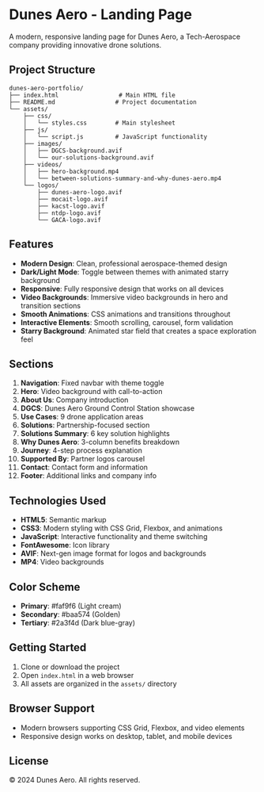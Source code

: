 # Dunes Aero - Landing Page

A modern, responsive landing page for Dunes Aero, a Tech-Aerospace company providing innovative drone solutions.

## Project Structure

```
dunes-aero-portfolio/
├── index.html                 # Main HTML file
├── README.md                 # Project documentation
└── assets/
    ├── css/
    │   └── styles.css        # Main stylesheet
    ├── js/
    │   └── script.js         # JavaScript functionality
    ├── images/
    │   ├── DGCS-background.avif
    │   └── our-solutions-background.avif
    ├── videos/
    │   ├── hero-background.mp4
    │   └── between-solutions-summary-and-why-dunes-aero.mp4
    └── logos/
        ├── dunes-aero-logo.avif
        ├── mocait-logo.avif
        ├── kacst-logo.avif
        ├── ntdp-logo.avif
        └── GACA-logo.avif
```

## Features

- **Modern Design**: Clean, professional aerospace-themed design
- **Dark/Light Mode**: Toggle between themes with animated starry background
- **Responsive**: Fully responsive design that works on all devices
- **Video Backgrounds**: Immersive video backgrounds in hero and transition sections
- **Smooth Animations**: CSS animations and transitions throughout
- **Interactive Elements**: Smooth scrolling, carousel, form validation
- **Starry Background**: Animated star field that creates a space exploration feel

## Sections

1. **Navigation**: Fixed navbar with theme toggle
2. **Hero**: Video background with call-to-action
3. **About Us**: Company introduction
4. **DGCS**: Dunes Aero Ground Control Station showcase
5. **Use Cases**: 9 drone application areas
6. **Solutions**: Partnership-focused section
7. **Solutions Summary**: 6 key solution highlights
8. **Why Dunes Aero**: 3-column benefits breakdown
9. **Journey**: 4-step process explanation
10. **Supported By**: Partner logos carousel
11. **Contact**: Contact form and information
12. **Footer**: Additional links and company info

## Technologies Used

- **HTML5**: Semantic markup
- **CSS3**: Modern styling with CSS Grid, Flexbox, and animations
- **JavaScript**: Interactive functionality and theme switching
- **FontAwesome**: Icon library
- **AVIF**: Next-gen image format for logos and backgrounds
- **MP4**: Video backgrounds

## Color Scheme

- **Primary**: #faf9f6 (Light cream)
- **Secondary**: #baa574 (Golden)
- **Tertiary**: #2a3f4d (Dark blue-gray)

## Getting Started

1. Clone or download the project
2. Open `index.html` in a web browser
3. All assets are organized in the `assets/` directory

## Browser Support

- Modern browsers supporting CSS Grid, Flexbox, and video elements
- Responsive design works on desktop, tablet, and mobile devices

## License

© 2024 Dunes Aero. All rights reserved. 
